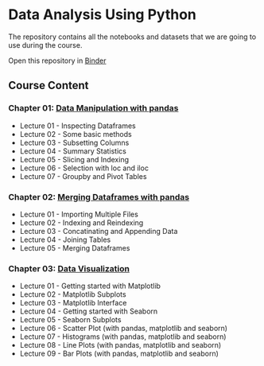 # Data Analysis Using Python 
The repository contains all the notebooks and datasets that we are going to use during the course.

Open this repository in <a href="https://mybinder.org/v2/gh/alihussainia/DataAnalysis-icodeguru-Batch2/master?urlpath=lab">Binder</a> 

## Course Content
### Chapter 01: [Data Manipulation with pandas](https://github.com/YousraMashkoor/DataAnalysis-icodeguru-Batch2/blob/master/DA2_chapter1.ipynb)
* Lecture 01 - Inspecting Dataframes  
* Lecture 02 - Some basic methods  
* Lecture 03 - Subsetting Columns
* Lecture 04 - Summary Statistics
* Lecture 05 - Slicing and Indexing
* Lecture 06 - Selection with loc and iloc
* Lecture 07 - Groupby and Pivot Tables

### Chapter 02: [Merging Dataframes with pandas](https://github.com/YousraMashkoor/DataAnalysis-icodeguru-Batch2/blob/master/DA2_chapter2.ipynb)
* Lecture 01 - Importing Multiple Files 
* Lecture 02 - Indexing and Reindexing
* Lecture 03 - Concatinating and Appending Data
* Lecture 04 - Joining Tables
* Lecture 05 - Merging Dataframes

### Chapter 03: [Data Visualization](https://github.com/YousraMashkoor/DataAnalysis-icodeguru-Batch2/blob/master/DA2_chapter3.ipynb)
* Lecture 01 - Getting started with Matplotlib
* Lecture 02 - Matplotlib Subplots
* Lecture 03 - Matplotlib Interface
* Lecture 04 - Getting started with Seaborn
* Lecture 05 - Seaborn Subplots
* Lecture 06 - Scatter Plot (with pandas, matplotlib and seaborn)
* Lecture 07 - Histograms (with pandas, matplotlib and seaborn)
* Lecture 08 - Line Plots (with pandas, matplotlib and seaborn)
* Lecture 09 - Bar Plots (with pandas, matplotlib and seaborn)
